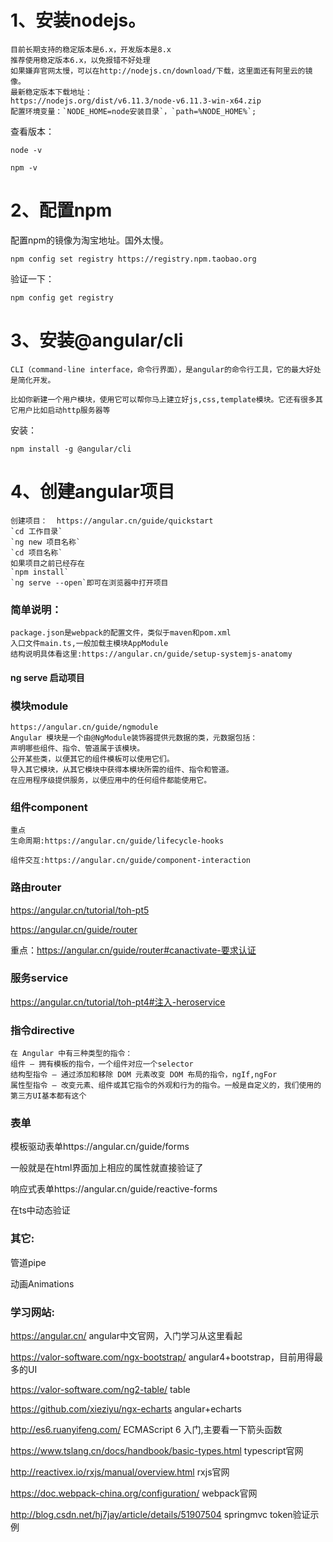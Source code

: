 

# 1、安装nodejs。

	目前长期支持的稳定版本是6.x，开发版本是8.x  
	推荐使用稳定版本6.x，以免报错不好处理  
	如果嫌弃官网太慢，可以在http://nodejs.cn/download/下载，这里面还有阿里云的镜像。
	最新稳定版本下载地址：
	https://nodejs.org/dist/v6.11.3/node-v6.11.3-win-x64.zip  
	配置环境变量：`NODE_HOME=node安装目录`，`path=%NODE_HOME%`;  

查看版本：  

`node -v`  

`npm -v`

# 2、配置npm

配置npm的镜像为淘宝地址。国外太慢。  

`npm config set registry https://registry.npm.taobao.org`  

验证一下：  

`npm config get registry` 

# 3、安装@angular/cli

	CLI（command-line interface，命令行界面），是angular的命令行工具，它的最大好处是简化开发。  

	比如你新建一个用户模块，使用它可以帮你马上建立好js,css,template模块。它还有很多其它用户比如启动http服务器等
安装：  

`npm install -g @angular/cli`  

# 4、创建angular项目

	创建项目：  https://angular.cn/guide/quickstart  
	`cd 工作目录`  
	`ng new 项目名称`  
	`cd 项目名称`  
	如果项目之前已经存在  
	`npm install`  
	`ng serve --open`即可在浏览器中打开项目


### 简单说明：
	package.json是webpack的配置文件，类似于maven和pom.xml 
	入口文件main.ts,一般加载主模块AppModule 
	结构说明具体看这里:https://angular.cn/guide/setup-systemjs-anatomy

#### ng serve 启动项目

### 模块module
	https://angular.cn/guide/ngmodule
	Angular 模块是一个由@NgModule装饰器提供元数据的类，元数据包括：
	声明哪些组件、指令、管道属于该模块。
	公开某些类，以便其它的组件模板可以使用它们。
	导入其它模块，从其它模块中获得本模块所需的组件、指令和管道。
	在应用程序级提供服务，以便应用中的任何组件都能使用它。

### 组件component
	重点
	生命周期:https://angular.cn/guide/lifecycle-hooks 
	
	组件交互:https://angular.cn/guide/component-interaction

### 路由router
https://angular.cn/tutorial/toh-pt5 

https://angular.cn/guide/router 

重点：https://angular.cn/guide/router#canactivate-要求认证


### 服务service
https://angular.cn/tutorial/toh-pt4#注入-heroservice

### 指令directive
	在 Angular 中有三种类型的指令：
	组件 — 拥有模板的指令，一个组件对应一个selector
	结构型指令 — 通过添加和移除 DOM 元素改变 DOM 布局的指令，ngIf,ngFor
	属性型指令 — 改变元素、组件或其它指令的外观和行为的指令。一般是自定义的，我们使用的第三方UI基本都有这个


### 表单
模板驱动表单https://angular.cn/guide/forms 

一般就是在html界面加上相应的属性就直接验证了 

响应式表单https://angular.cn/guide/reactive-forms 

在ts中动态验证

### 其它:
管道pipe 

动画Animations

### 学习网站:
https://angular.cn/
angular中文官网，入门学习从这里看起


https://valor-software.com/ngx-bootstrap/
angular4+bootstrap，目前用得最多的UI 

https://valor-software.com/ng2-table/
table 

https://github.com/xieziyu/ngx-echarts
angular+echarts


http://es6.ruanyifeng.com/
ECMAScript 6 入门,主要看一下箭头函数

https://www.tslang.cn/docs/handbook/basic-types.html
typescript官网


http://reactivex.io/rxjs/manual/overview.html
rxjs官网

https://doc.webpack-china.org/configuration/
webpack官网


http://blog.csdn.net/hj7jay/article/details/51907504
springmvc token验证示例
